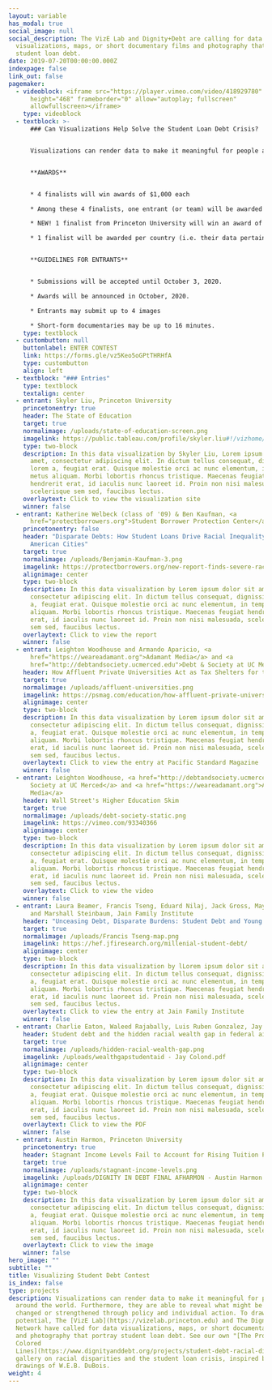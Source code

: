 ```yaml
---
layout: variable
has_modal: true
social_image: null
social_description: The VizE Lab and Dignity+Debt are calling for data
  visualizations, maps, or short documentary films and photography that portray
  student loan debt.
date: 2019-07-20T00:00:00.000Z
indexpage: false
link_out: false
pagemaker:
  - videoblock: <iframe src="https://player.vimeo.com/video/418929780" width="640"
      height="468" frameborder="0" allow="autoplay; fullscreen"
      allowfullscreen></iframe>
    type: videoblock
  - textblock: >-
      ### Can Visualizations Help Solve the Student Loan Debt Crisis?


      Visualizations can render data to make it meaningful for people around the world. Furthermore, they are able to reveal what might be either changed or strengthened through policy and individual action. To draw on this potential, The [VizE Lab](https://vizelab.princeton.edu) and The Dignity+Debt Network are calling for data visualizations, maps, or short documentary films and photography that portray student loan debt. See our own "[The Problem of Colored Lines](https://www.dignityanddebt.org/projects/student-debt-racial-disparities/)" gallery on racial disparities and the student loan crisis, inspired by the drawings of W.E.B. DuBois.


      **AWARDS**


      * 4 finalists will win awards of $1,000 each

      * Among these 4 finalists, one entrant (or team) will be awarded an additional $1,000 by lottery

      * NEW! 1 finalist from Princeton University will win an award of $1,000 

      * 1 finalist will be awarded per country (i.e. their data pertains to a single country or a unique set of countries, not the nationality of the Entrant or team)


      **GUIDELINES FOR ENTRANTS**


      * Submissions will be accepted until October 3, 2020.

      * Awards will be announced in October, 2020.

      * Entrants may submit up to 4 images

      * Short-form documentaries may be up to 16 minutes.
    type: textblock
  - custombutton: null
    buttonlabel: ENTER CONTEST
    link: https://forms.gle/vz5Keo5oGPtTHRHfA
    type: custombutton
    align: left
  - textblock: "### Entries"
    type: textblock
    textalign: center
  - entrant: Skyler Liu, Princeton University
    princetonentry: true
    header: The State of Education
    target: true
    normalimage: /uploads/state-of-education-screen.png
    imagelink: https://public.tableau.com/profile/skyler.liu#!/vizhome/TheStateofEducation/TheStateofEducation
    type: two-block
    description: In this data visualization by Skyler Liu, Lorem ipsum dolor sit
      amet, consectetur adipiscing elit. In dictum tellus consequat, dignissim
      lorem a, feugiat erat. Quisque molestie orci ac nunc elementum, in tempor
      metus aliquam. Morbi lobortis rhoncus tristique. Maecenas feugiat
      hendrerit erat, id iaculis nunc laoreet id. Proin non nisi malesuada,
      scelerisque sem sed, faucibus lectus.
    overlaytext: Click to view the visualization site
    winner: false
  - entrant: Katherine Welbeck (class of '09) & Ben Kaufman, <a
      href="protectborrowers.org">Student Borrower Protection Center</a>
    princetonentry: false
    header: "Disparate Debts: How Student Loans Drive Racial Inequality Across
      American Cities"
    target: true
    normalimage: /uploads/Benjamin-Kaufman-3.png
    imagelink: https://protectborrowers.org/new-report-finds-severe-racial-disparities-for-student-loan-borrowers-across-american-cities/
    alignimage: center
    type: two-block
    description: In this data visualization by Lorem ipsum dolor sit amet,
      consectetur adipiscing elit. In dictum tellus consequat, dignissim lorem
      a, feugiat erat. Quisque molestie orci ac nunc elementum, in tempor metus
      aliquam. Morbi lobortis rhoncus tristique. Maecenas feugiat hendrerit
      erat, id iaculis nunc laoreet id. Proin non nisi malesuada, scelerisque
      sem sed, faucibus lectus.
    overlaytext: Click to view the report
    winner: false
  - entrant: Leighton Woodhouse and Armando Aparicio, <a
      href="https://weareadamant.org">Adamant Media</a> and <a
      href="http://debtandsociety.ucmerced.edu">Debt & Society at UC Merced</a>
    header: How Affluent Private Universities Act as Tax Shelters for the Rich
    target: true
    normalimage: /uploads/affluent-universities.png
    imagelink: https://psmag.com/education/how-affluent-private-universities-act-as-tax-shelters-for-the-rich
    alignimage: center
    type: two-block
    description: In this data visualization by Lorem ipsum dolor sit amet,
      consectetur adipiscing elit. In dictum tellus consequat, dignissim lorem
      a, feugiat erat. Quisque molestie orci ac nunc elementum, in tempor metus
      aliquam. Morbi lobortis rhoncus tristique. Maecenas feugiat hendrerit
      erat, id iaculis nunc laoreet id. Proin non nisi malesuada, scelerisque
      sem sed, faucibus lectus.
    overlaytext: Click to view the entry at Pacific Standard Magazine
    winner: false
  - entrant: Leighton Woodhouse, <a href="http://debtandsociety.ucmerced.edu">Debt &
      Society at UC Merced</a> and <a href="https://weareadamant.org">Adamant
      Media</a>
    header: Wall Street's Higher Education Skim
    target: true
    normalimage: /uploads/debt-society-static.png
    imagelink: https://vimeo.com/93340366
    alignimage: center
    type: two-block
    description: In this data visualization by Lorem ipsum dolor sit amet,
      consectetur adipiscing elit. In dictum tellus consequat, dignissim lorem
      a, feugiat erat. Quisque molestie orci ac nunc elementum, in tempor metus
      aliquam. Morbi lobortis rhoncus tristique. Maecenas feugiat hendrerit
      erat, id iaculis nunc laoreet id. Proin non nisi malesuada, scelerisque
      sem sed, faucibus lectus.
    overlaytext: Click to view the video
    winner: false
  - entrant: Laura Beamer, Francis Tseng, Eduard Nilaj, Jack Gross, Maya Adereth,
      and Marshall Steinbaum, Jain Family Institute
    header: "Unceasing Debt, Disparate Burdens: Student Debt and Young America"
    target: true
    normalimage: /uploads/Francis Tseng-map.png
    imagelink: https://hef.jfiresearch.org/millenial-student-debt/
    alignimage: center
    type: two-block
    description: In this data visualization by lLorem ipsum dolor sit amet,
      consectetur adipiscing elit. In dictum tellus consequat, dignissim lorem
      a, feugiat erat. Quisque molestie orci ac nunc elementum, in tempor metus
      aliquam. Morbi lobortis rhoncus tristique. Maecenas feugiat hendrerit
      erat, id iaculis nunc laoreet id. Proin non nisi malesuada, scelerisque
      sem sed, faucibus lectus.
    overlaytext: Click to view the entry at Jain Family Institute
    winner: false
  - entrant: Charlie Eaton, Waleed Rajabally, Luis Ruben Gonzalez, Jay Colond, UC Merced
    header: Student debt and the hidden racial wealth gap in federal aid formulas
    target: true
    normalimage: /uploads/hidden-racial-wealth-gap.png
    imagelink: /uploads/wealthgapstudentaid - Jay Colond.pdf
    alignimage: center
    type: two-block
    description: In this data visualization by Lorem ipsum dolor sit amet,
      consectetur adipiscing elit. In dictum tellus consequat, dignissim lorem
      a, feugiat erat. Quisque molestie orci ac nunc elementum, in tempor metus
      aliquam. Morbi lobortis rhoncus tristique. Maecenas feugiat hendrerit
      erat, id iaculis nunc laoreet id. Proin non nisi malesuada, scelerisque
      sem sed, faucibus lectus.
    overlaytext: Click to view the PDF
    winner: false
  - entrant: Austin Harmon, Princeton University
    princetonentry: true
    header: Stagnant Income Levels Fail to Account for Rising Tuition Prices
    target: true
    normalimage: /uploads/stagnant-income-levels.png
    imagelink: /uploads/DIGNITY IN DEBT FINAL AFHARMON - Austin Harmon.jpg
    alignimage: center
    type: two-block
    description: In this data visualization by Lorem ipsum dolor sit amet,
      consectetur adipiscing elit. In dictum tellus consequat, dignissim lorem
      a, feugiat erat. Quisque molestie orci ac nunc elementum, in tempor metus
      aliquam. Morbi lobortis rhoncus tristique. Maecenas feugiat hendrerit
      erat, id iaculis nunc laoreet id. Proin non nisi malesuada, scelerisque
      sem sed, faucibus lectus.
    overlaytext: Click to view the image
    winner: false
hero_image: ""
subtitle: ""
title: Visualizing Student Debt Contest
is_index: false
type: projects
description: Visualizations can render data to make it meaningful for people
  around the world. Furthermore, they are able to reveal what might be either
  changed or strengthened through policy and individual action. To draw on this
  potential, The [VizE Lab](https://vizelab.princeton.edu) and The Dignity+Debt
  Network have called for data visualizations, maps, or short documentary films
  and photography that portray student loan debt. See our own "[The Problem of
  Colored
  Lines](https://www.dignityanddebt.org/projects/student-debt-racial-disparities/)"
  gallery on racial disparities and the student loan crisis, inspired by the
  drawings of W.E.B. DuBois.
weight: 4
---
```

